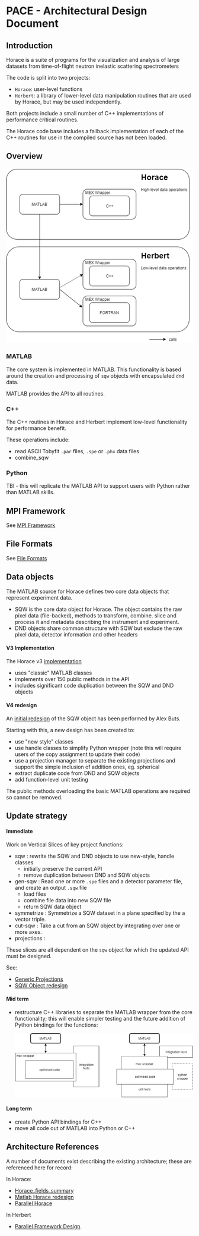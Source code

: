 # PACE - Architectural Design Document

## Introduction

Horace is a suite of programs for the visualization and analysis of large datasets from time-of-flight neutron inelastic scattering spectrometers

The code is split into two projects:

- `Horace`: user-level functions
- `Herbert`: a library of lower-level data manipulation routines that are used by Horace, but may be used independently.

Both projects include a small number of C++ implementations of performance critical routines.

The Horace code base includes a fallback implementation of each of the C++ routines for use in the compiled source has not been loaded.

## Overview

![Overview](../diagrams/high-level-architecture.png)

### MATLAB

The core system is implemented in MATLAB. This functionality is based around the creation and processing of `sqw` objects with encapsulated `dnd` data.

MATLAB provides the API to all routines.

### C++

The C++ routines in Horace and Herbert implement low-level functionality for performance benefit.

These operations include:

- read ASCII Tobyfit `.par` files, `.spe` or `.phx` data files
- combine_sqw

### Python

TBI - this will replicate the MATLAB API to support users with Python rather than MATLAB skills.

## MPI Framework

See [MPI Framework](./04_mpi_framework.md)

## File Formats

See [File Formats](./05_file_formats.md)

## Data objects

The MATLAB source for Horace  defines two core data objects that represent experiment data.

- SQW is the core data object for Horace. The object contains the raw pixel data (file-backed), methods to transform, combine. slice and process it and metadata describing the instrument and experiment.
- DND objects share common structure with SQW but exclude the raw pixel data, detector information and other headers

#### V3 Implementation

The Horace v3 [implementation](./02_sqw_current_implementation.md)

- uses "classic" MATLAB classes
- implements over 150 public methods in the API
- includes significant code duplication between the SQW and DND objects

#### V4 redesign

An [initial redesign](../design_forV4/Matlab&#32;Horace&#32;redesign.docx) of the SQW object has been performed by Alex Buts.

Starting with this, a new design has been created to:

- use "new style" classes
- use handle classes to simplify Python wrapper (note this will require users of the copy assignment to update their code)
- use a projection manager to separate the existing projections and support the simple inclusion of addition ones, eg. spherical
- extract duplicate code from DND and SQW objects
- add function-level unit testing

The public methods overloading the basic MATLAB operations are required so cannot be removed.

## Update strategy

#### Immediate

Work on Vertical Slices of key project functions:

- sqw : rewrite the SQW and DND objects to use new-style, handle classes
  - initially preserve the current API
  - remove duplication between DND and SQW objects
- gen-sqw : Read one or more `.spe` files and a detector parameter file, and create an output `.sqw` file
  - load files
  - combine file data into new SQW file
  - return SQW data object
- symmetrize : Symmetrize a SQW dataset in a plane specified by the a vector triple.
- cut-sqw : Take a cut from an SQW object by integrating over one or more axes.
- projections :

 These slices are all dependent on the `sqw` object for which the updated API must be designed.

See:
- [Generic Projections](./06-generic_projection.md)
- [SQW Object redesign](./07-sqw_redesign.md)


#### Mid term

- restructure C++ libraries to separate the MATLAB wrapper from the core functionality; this will enable simpler testing and the future addition of Python bindings for the functions:

  ![Cpp code restructure](../diagrams/cpp-code-structure.png)

#### Long term

- create Python API bindings for C++
- move all code out of MATLAB into Python or C++

## Architecture References

A number of documents exist describing the existing architecture; these are referenced here for record:

In Horace:

- [Horace_fields_summary](../Horace_fields_summary.doc)
- [Matlab Horace redesign](../design_forV4/Matlab%20Horace%20redesign.docx)
- [Parallel Horace](../design_forV4/Parallel%20Horace.pptx)

In Herbert

- [Parallel Framework Design](../../../Herbert/documentation/ParallelFrameworkDesign.docx).